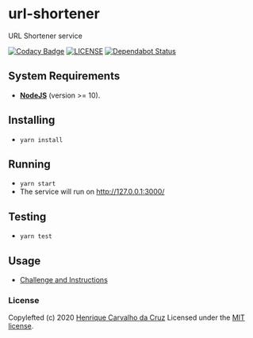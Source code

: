 # url-shortener

URL Shortener service

[![Codacy Badge](https://api.codacy.com/project/badge/Grade/50a226ec9caa40598f9c5cf6c7fed7e8)](https://app.codacy.com/app/henriquecarv/url-shortener?utm_source=github.com&utm_medium=referral&utm_content=henriquecarv/url-shortener&utm_campaign=Badge_Grade_Settings)
[![LICENSE](https://img.shields.io/github/license/henriquecarv/url-shortener.svg)](./LICENSE)
[![Dependabot Status](https://api.dependabot.com/badges/status?host=github&repo=henriquecarv/url-shortener)](https://dependabot.com)

## System Requirements

- **[NodeJS](https://nodejs.org/en/)** (version >= 10).

## Installing

- `yarn install`

## Running

- `yarn start`
- The service will run on <http://127.0.0.1:3000/>

## Testing

- `yarn test`

## Usage

- [Challenge and Instructions][3]

### License

Copylefted (c) 2020 [Henrique Carvalho da Cruz][1] Licensed under the [MIT license][2].

[1]: https://henriquecarv.com
[2]: ./LICENSE
[3]: ./CHALLENGE.md
